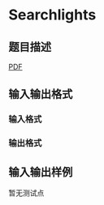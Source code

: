 # Searchlights

## 题目描述

[problemUrl]: https://uva.onlinejudge.org/index.php?option=com_onlinejudge&Itemid=8&category=447&page=show_problem&problem=4211

[PDF](https://uva.onlinejudge.org/external/14/p1465.pdf)

## 输入输出格式

### 输入格式

### 输出格式

## 输入输出样例

暂无测试点

